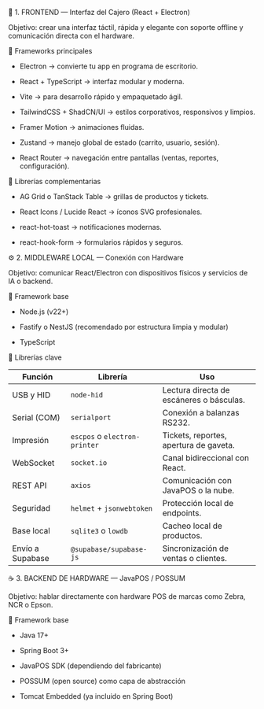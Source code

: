 🧩 1. FRONTEND — Interfaz del Cajero (React + Electron)

Objetivo: crear una interfaz táctil, rápida y elegante con soporte offline y comunicación directa con el hardware.

🔧 Frameworks principales

- Electron → convierte tu app en programa de escritorio.

- React + TypeScript → interfaz modular y moderna.

- Vite → para desarrollo rápido y empaquetado ágil.

- TailwindCSS + ShadCN/UI → estilos corporativos, responsivos y limpios.

- Framer Motion → animaciones fluidas.

- Zustand → manejo global de estado (carrito, usuario, sesión).

- React Router → navegación entre pantallas (ventas, reportes, configuración).


🧠 Librerías complementarias

- AG Grid o TanStack Table → grillas de productos y tickets.

- React Icons / Lucide React → íconos SVG profesionales.

- react-hot-toast → notificaciones modernas.

- react-hook-form → formularios rápidos y seguros.

⚙️ 2. MIDDLEWARE LOCAL — Conexión con Hardware

Objetivo: comunicar React/Electron con dispositivos físicos y servicios de IA o backend.

🧱 Framework base

- Node.js (v22+)

- Fastify o NestJS (recomendado por estructura limpia y modular)

- TypeScript

🔌 Librerías clave

| Función          | Librería                      | Uso                                      |
| ---------------- | ----------------------------- | ---------------------------------------- |
| USB y HID        | `node-hid`                    | Lectura directa de escáneres o básculas. |
| Serial (COM)     | `serialport`                  | Conexión a balanzas RS232.               |
| Impresión        | `escpos` o `electron-printer` | Tickets, reportes, apertura de gaveta.   |
| WebSocket        | `socket.io`                   | Canal bidireccional con React.           |
| REST API         | `axios`                       | Comunicación con JavaPOS o la nube.      |
| Seguridad        | `helmet` + `jsonwebtoken`     | Protección local de endpoints.           |
| Base local       | `sqlite3` o `lowdb`           | Cacheo local de productos.               |
| Envío a Supabase | `@supabase/supabase-js`       | Sincronización de ventas o clientes.     |

☕ 3. BACKEND DE HARDWARE — JavaPOS / POSSUM

Objetivo: hablar directamente con hardware POS de marcas como Zebra, NCR o Epson.

🔧 Framework base

- Java 17+

- Spring Boot 3+

- JavaPOS SDK (dependiendo del fabricante)

- POSSUM (open source) como capa de abstracción

- Tomcat Embedded (ya incluido en Spring Boot)

